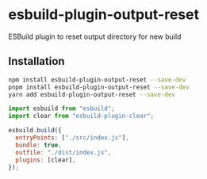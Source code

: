 # esbuild-plugin-output-reset

ESBuild plugin to reset output directory for new build

## Installation

```bash
npm install esbuild-plugin-output-reset --save-dev
pnpm install esbuild-plugin-output-reset --save-dev
yarn add esbuild-plugin-output-reset --save-dev
```

```javascript
import esbuild from "esbuild";
import clear from "esbuild-plugin-clear";

esbuild.build({
  entryPoints: ["./src/index.js"],
  bundle: true,
  outfile: "./dist/index.js",
  plugins: [clear],
});
```

